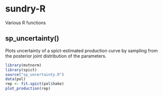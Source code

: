 # sundry-R
Various R functions

## sp_uncertainty()
Plots uncertainty of a spict-estimated production curve by sampling from the posterior joint distribution of the parameters. 

 
```R
library(mvtnorm)
library(spict)
source("sp_uncertainty.R")
data(pol)
rep <- fit.spict(pol$hake)
plot_production(rep)
```
